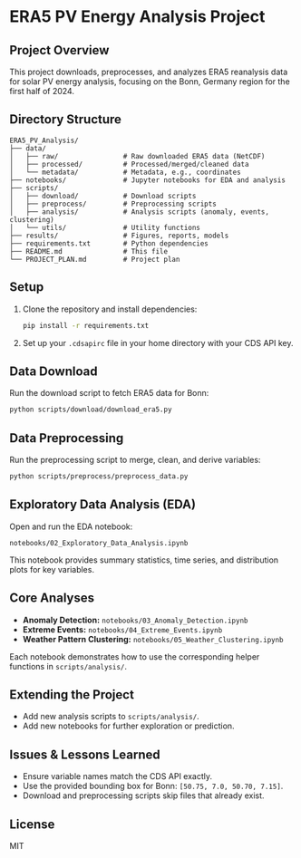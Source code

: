 # ERA5 PV Energy Analysis Project

## Project Overview
This project downloads, preprocesses, and analyzes ERA5 reanalysis data for solar PV energy analysis, focusing on the Bonn, Germany region for the first half of 2024.

## Directory Structure
```
ERA5_PV_Analysis/
├── data/
│   ├── raw/                # Raw downloaded ERA5 data (NetCDF)
│   ├── processed/          # Processed/merged/cleaned data
│   └── metadata/           # Metadata, e.g., coordinates
├── notebooks/              # Jupyter notebooks for EDA and analysis
├── scripts/
│   ├── download/           # Download scripts
│   ├── preprocess/         # Preprocessing scripts
│   ├── analysis/           # Analysis scripts (anomaly, events, clustering)
│   └── utils/              # Utility functions
├── results/                # Figures, reports, models
├── requirements.txt        # Python dependencies
├── README.md               # This file
└── PROJECT_PLAN.md         # Project plan
```

## Setup
1. Clone the repository and install dependencies:
   ```bash
   pip install -r requirements.txt
   ```
2. Set up your `.cdsapirc` file in your home directory with your CDS API key.

## Data Download
Run the download script to fetch ERA5 data for Bonn:
```bash
python scripts/download/download_era5.py
```

## Data Preprocessing
Run the preprocessing script to merge, clean, and derive variables:
```bash
python scripts/preprocess/preprocess_data.py
```

## Exploratory Data Analysis (EDA)
Open and run the EDA notebook:
```
notebooks/02_Exploratory_Data_Analysis.ipynb
```
This notebook provides summary statistics, time series, and distribution plots for key variables.

## Core Analyses
- **Anomaly Detection:** `notebooks/03_Anomaly_Detection.ipynb`
- **Extreme Events:** `notebooks/04_Extreme_Events.ipynb`
- **Weather Pattern Clustering:** `notebooks/05_Weather_Clustering.ipynb`

Each notebook demonstrates how to use the corresponding helper functions in `scripts/analysis/`.

## Extending the Project
- Add new analysis scripts to `scripts/analysis/`.
- Add new notebooks for further exploration or prediction.

## Issues & Lessons Learned
- Ensure variable names match the CDS API exactly.
- Use the provided bounding box for Bonn: `[50.75, 7.0, 50.70, 7.15]`.
- Download and preprocessing scripts skip files that already exist.

## License
MIT 